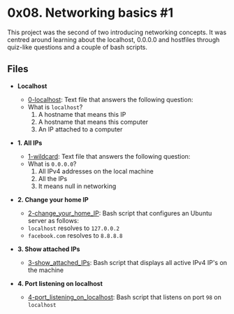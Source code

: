 # 0x08. Networking basics #1

This project was the second of two introducing networking concepts. It was centred around learning about the localhost, 0.0.0.0 and hostfiles through quiz-like questions and a couple of bash scripts.

## Files

* **Localhost**
  * [0-localhost](./0-localhost): Text file that answers the following question:
  * What is `localhost`?
    1. A hostname that means this IP
    2. A hostname that means this computer
    3. An IP attached to a computer

* **1. All IPs**
  * [1-wildcard](./1-wildcard): Text file that answers the following question:
  * What is `0.0.0.0`?
    1. All IPv4 addresses on the local machine
    2. All the IPs
    3. It means null in networking

* **2. Change your home IP**
  * [2-change_your_home_IP](./2-change_your_home_IP): Bash script that configures an Ubuntu server as follows:
  * `localhost` resolves to `127.0.0.2`
  * `facebook.com` resolves to `8.8.8.8`

* **3. Show attached IPs**
  * [3-show_attached_IPs](./3-show_attached_IPs): Bash script that displays all active IPv4 IP's on the machine

* **4. Port listening on localhost**
  * [4-port_listening_on_localhost](./4-port_listening_on_localhost): Bash script that listens on port `98` on `localhost`
